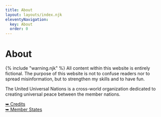 ```yaml
---
title: About
layout: layouts/index.njk
eleventyNavigation:
  key: About
  order: 0
---
```

<div class="text-center"><h1>About</h1></div>

<div class="alert alert-error shadow-lg mb-5">
    <div>
        {% include "warning.njk" %}
        <span>
        	<span class="font-bold">All content within this website is entirely fictional.</span> The purpose of this website is not to confuse readers nor to spread misinformation, but to strengthen my skills and to have fun.
		</span>
	</div>
</div>

The United Universal Nations is a cross-world organization dedicated to creating universal peace between the member nations.

<div class="divider"></div>
<a href="/credits/">➥ Credits</a><br>
<a href="/about/member-states/">➥ Member States</a>

<!--

## How did you make it?
<a href="https://www.11ty.dev" class="text-[#222] dark:text-white">11ty</a>, <a href="https://slinkity.dev" class="text-[#ff00d4]">Slinkity</a>, <a href="https://sass-lang.com" class="text-[#c6538c]">Sass</a>, <a href="https://tailwindcss.com" class="text-sky-500">Tailwind</a> + <a href="https://daisyui.com" class="text-primary">DaisyUI</a>, <a href="https://www.npmjs.com/package/elasticlunr" class="text-[#708284]">Elasticlunr</a> and <a href="https://www.netlify.com" class="text-[#00C7B7]">Netlify</a>.<br><br>
-->